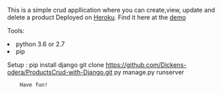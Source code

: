 This is a simple crud appllication where you can create,view, update and delete a product
Deployed on <a href="www.heroku.com">Heroku</a>. Find it here at the <a href="djang-ecommerce-app.herokuapp.com">demo</a>

Tools:
<li>python 3.6 or 2.7</li>
<li>pip</li>

Setup : pip install django
        git clone https://github.com/Dickens-odera/ProductsCrud-with-Django.git
        py manage.py runserver


        Have fun!

